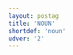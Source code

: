 ```yaml
---
layout: postag
title: 'NOUN'
shortdef: 'noun'
udver: '2'
---
```

<!-- Interlanguage links updated Čt lis 12 09:42:53 CET 2020 -->

